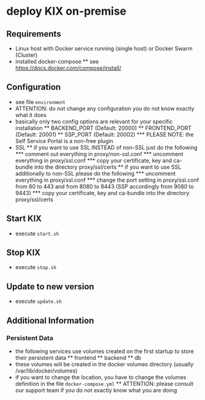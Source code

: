 # deploy KIX on-premise

## Requirements
* Linux host with Docker service running (single host) or Docker Swarm (Cluster)
* installed docker-compose 
** see https://docs.docker.com/compose/install/

## Configuration
* see file `environment`
* ATTENTION: do not change any configuration you do not know exactly what it does
* basically only two config options are relevant for your specific installation
** BACKEND_PORT (Default: 20000)
** FRONTEND_PORT (Default: 20001)
** SSP_PORT (Default: 20002)
*** PLEASE NOTE: the Self Service Portal is a non-free plugin
* SSL
** if you want to use SSL INSTEAD of non-SSL just do the following
*** comment out everything in proxy/non-ssl.conf
*** uncomment everything in proxy/ssl.conf
*** copy your certificate, key and ca-bundle into the directory proxy/ssl/certs
** if you want to use SSL additionally to non-SSL please do the following
*** uncomment everything in proxy/ssl.conf
*** change the port setting in proxy/ssl.conf from 80 to 443 and from 8080 to 8443 (SSP accordingly from 9080 to 9443)
*** copy your certificate, key and ca-bundle into the directory proxy/ssl/certs

## Start KIX
* execute `start.sh`

## Stop KIX
* execute `stop.sh`

## Update to new version
* execute `update.sh`

## Additional Information
### Persistent Data
* the following services use volumes created on the first startup to store their persistent data
** frontend
** backend
** db
* these volumes will be created in the docker volumes directory (usually /var/lib/docker/volumes)
* if you want to change the location, you have to change the volumes definition in the file `docker-compose.yml`
** ATTENTION: please consult our support team if you do not exactly know what you are doing
